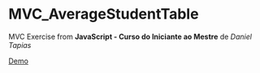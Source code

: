 # MVC_AverageStudentTable

MVC Exercise from  **JavaScript - Curso do Iniciante ao Mestre** de _Daniel Tapias_ 


[Demo](https://rs-coding.github.io/MVC_AverageStudentTable/)
